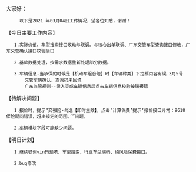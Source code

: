 大家好：

         以下是2021 年03月04日工作情况，望各位知悉，谢谢！
		 
		 
		 
【今日主要工作内容】

       1.实际价值、车型搜索接口改动与联调。与核心出单联调、广东交管车型查询接口修改，广东交管确认接口校验接口

       2.基础数据处理，按需求数据重新处理部分数据。

       3.车辆信息-当承保的时候是【机动车组合险】时【车辆种类】下拉框内容有误 3月5号
	       交管车辆确认，查询码未回填
		   广东监管规则--录入完成车辆信息后点击车辆信息校验按钮报错

【待解决问题】

       1.报价时，提示“交强险-勾选【即时生效】，点击‘计算保费’提示‘报价接口异常：9618 保险期间错误，超出规定的范围。’”问题。

       2.车辆模块字段可能缺少问题。

【明日计划】

       1.继续联调vin码预填、车型搜索、行业车型编码、纯风险保费接口。

       2.bug修改

 